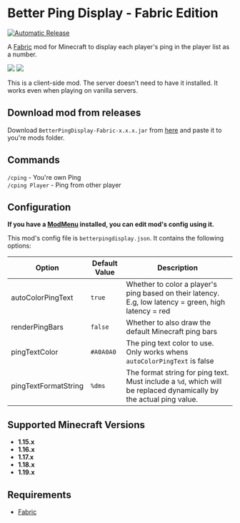 # Better Ping Display - Fabric Edition

[![Automatic Release](https://github.com/Razuuu/better-ping-display-fabric/actions/workflows/release.yaml/badge.svg)](https://github.com/Razuuu/better-ping-display-fabric/actions/workflows/release.yaml)

A [Fabric](https://fabricmc.net/) mod for Minecraft to display each player's ping in the player list as a number.

![](https://i.imgur.com/HTrH0i2.png)
![](https://share.razuuu.de/i/J.dxERL.png)

This is a client-side mod. The server doesn't need to have it installed. It works even when playing on vanilla servers.

## Download mod from releases

Download `BetterPingDisplay-Fabric-x.x.x.jar` from [here](https://github.com/Razuuu/better-ping-display-fabric/releases) and paste it to you're mods folder.

## Commands
`/cping` - You're own Ping  
`/cping Player` - Ping from other player

## Configuration

__If you have a [ModMenu](https://modrinth.com/mod/modmenu) installed, you can edit mod's config using it.__

This mod's config file is `betterpingdisplay.json`. It contains the following options:

| Option  | Default Value  | Description  |
|---|---|---|
| autoColorPingText  | `true` | Whether to color a player's ping based on their latency. E.g, low latency = green, high latency = red |
| renderPingBars  | `false` | Whether to also draw the default Minecraft ping bars  |
| pingTextColor  | `#A0A0A0`  | The ping text color to use. Only works whens `autoColorPingText` is false |
| pingTextFormatString | `%dms` | The format string for ping text. Must include a `%d`, which will be replaced dynamically by the actual ping value.

## Supported Minecraft Versions
* **1.15.x**
* **1.16.x**
* **1.17.x**
* **1.18.x**
* **1.19.x**

## Requirements
* [Fabric](https://fabricmc.net/)
